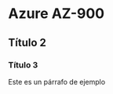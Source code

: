 <link rel="stylesheet" href="styles.css">
<h1>Azure AZ-900</h1>
<h2>Título 2</h2>
<h3>Título 3</h3>
<p>Este es un párrafo de ejemplo</p>
